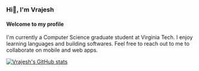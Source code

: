 ### Hi👋, I'm Vrajesh
#### Welcome to my profile

I'm currently a Computer Science graduate student at Virginia Tech. I enjoy learning languages and building softwares. Feel free to reach out to me to collaborate on mobile and web apps.

[![Vrajesh's GitHub stats](https://github-readme-stats.vercel.app/api?username=vrajeshsh)](https://github.com/anuraghazra/github-readme-stats)
<!--
**vrajeshsh/vrajeshsh** is a ✨ _special_ ✨ repository because its `README.md` (this file) appears on your GitHub profile.
Here are some ideas to get you started:

- 🔭 I’m currently working on ...
- 🌱 I’m currently learning ...
- 👯 I’m looking to collaborate on ...
- 🤔 I’m looking for help with ...
- 💬 Ask me about ...
- 📫 How to reach me: ...
- 😄 Pronouns: ...
- ⚡ Fun fact: ...
-->
